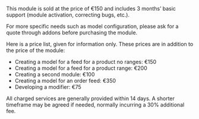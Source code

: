 ﻿This module is sold at the price of €150 and includes 3 months’ basic support (module activation, correcting bugs, etc.).

For more specific needs such as model configuration, please ask for a quote through addons before purchasing the module. 

Here is a price list, given for information only. These prices are in addition to the price of the module:
* Creating a model for a feed for a product no ranges: €150
* Creating a model for a feed for a product range: €200
* Creating a second module: €100
* Creating a model for an order feed: €350
* Developing a modifier: €75

All charged services are generally provided within 14 days. A shorter timeframe may be agreed if needed, normally incurring a 30% additional fee. 
